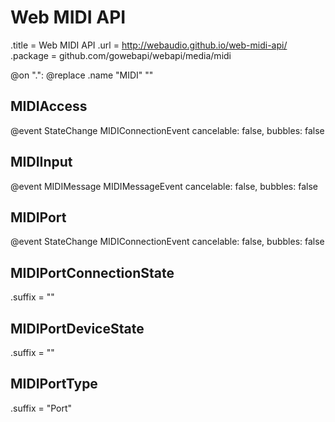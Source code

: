 # Web MIDI API

.title = Web MIDI API
.url = <http://webaudio.github.io/web-midi-api/>
.package = github.com/gowebapi/webapi/media/midi

@on ".": @replace .name "MIDI" ""

## MIDIAccess

@event StateChange MIDIConnectionEvent cancelable: false, bubbles: false

## MIDIInput

@event MIDIMessage MIDIMessageEvent cancelable: false, bubbles: false

## MIDIPort

@event StateChange MIDIConnectionEvent cancelable: false, bubbles: false

## MIDIPortConnectionState

.suffix = ""

## MIDIPortDeviceState

.suffix = ""

## MIDIPortType

.suffix = "Port"
